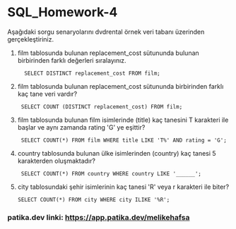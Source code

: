 # SQL_Homework-4

Aşağıdaki sorgu senaryolarını dvdrental örnek veri tabanı üzerinden gerçekleştiriniz.

1. film tablosunda bulunan replacement_cost sütununda bulunan birbirinden farklı değerleri sıralayınız.

         SELECT DISTINCT replacement_cost FROM film;

2. film tablosunda bulunan replacement_cost sütununda birbirinden farklı kaç tane veri vardır?

        SELECT COUNT (DISTINCT replacement_cost) FROM film;

3. film tablosunda bulunan film isimlerinde (title) kaç tanesini T karakteri ile başlar ve aynı zamanda rating 'G' ye eşittir?

        SELECT COUNT(*) FROM film WHERE title LIKE 'T%' AND rating = 'G';

4. country tablosunda bulunan ülke isimlerinden (country) kaç tanesi 5 karakterden oluşmaktadır?

        SELECT COUNT(*) FROM country WHERE country LIKE '______';

5. city tablosundaki şehir isimlerinin kaç tanesi 'R' veya r karakteri ile biter?

       SELECT COUNT(*) FROM city WHERE city ILIKE '%R';

### patika.dev linki: https://app.patika.dev/melikehafsa
